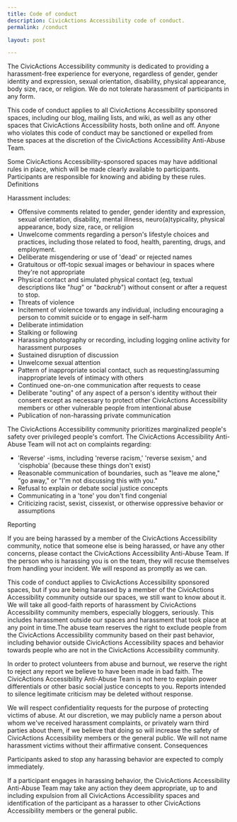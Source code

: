 ```yaml
---
title: Code of conduct
description: CivicActions Accessibility code of conduct.
permalink: /conduct

layout: post

---
```


The CivicActions Accessibility community is dedicated to providing a harassment-free experience for everyone, regardless of gender, gender identity and expression, sexual orientation, disability, physical appearance, body size, race, or religion. We do not tolerate harassment of participants in any form.

This code of conduct applies to all CivicActions Accessibility sponsored spaces, including our blog, mailing lists, and wiki, as well as any other spaces that CivicActions Accessibility hosts, both online and off. Anyone who violates this code of conduct may be sanctioned or expelled from these spaces at the discretion of the CivicActions Accessibility Anti-Abuse Team.

Some CivicActions Accessibility-sponsored spaces may have additional rules in place, which will be made clearly available to participants. Participants are responsible for knowing and abiding by these rules.
Definitions

Harassment includes:

* Offensive comments related to gender, gender identity and expression, sexual orientation, disability, mental illness, neuro(a)typicality, physical appearance, body size, race, or religion
* Unwelcome comments regarding a person's lifestyle choices and practices, including those related to food, health, parenting, drugs, and employment.
* Deliberate misgendering or use of 'dead' or rejected names
* Gratuitous or off-topic sexual images or behaviour  in spaces where they're not appropriate
* Physical contact and simulated physical contact (eg, textual descriptions like "*hug*" or "*backrub*") without consent or after a request to stop.
* Threats of violence
* Incitement of violence towards any individual, including encouraging a person to commit suicide or to engage in self-harm
* Deliberate intimidation
* Stalking or following
* Harassing photography or recording, including logging online activity for harassment purposes
* Sustained disruption of discussion
* Unwelcome sexual attention
* Pattern of inappropriate social contact, such as requesting/assuming inappropriate levels of intimacy with others
* Continued one-on-one communication after requests to cease
* Deliberate "outing" of any aspect of a person's identity without their consent except as necessary to protect other CivicActions Accessibility members or other vulnerable people from intentional abuse
* Publication of non-harassing private communication

The CivicActions Accessibility community prioritizes marginalized people's safety over privileged people's comfort. The CivicActions Accessibility Anti-Abuse Team will not act on complaints regarding:

* 'Reverse' -isms, including 'reverse racism,' 'reverse sexism,' and 'cisphobia' (because these things don't exist)
* Reasonable communication of boundaries, such as "leave me alone," "go away," or "I'm not discussing this with you."
* Refusal to explain or debate social justice concepts
* Communicating in a 'tone' you don't find congenial
* Criticizing racist, sexist, cissexist, or otherwise oppressive behavior or assumptions

Reporting

If you are being harassed by a member of the CivicActions Accessibility community, notice that someone else is being harassed, or have any other concerns, please contact the CivicActions Accessibility Anti-Abuse Team. If the person who is harassing you is on the team, they will recuse themselves from handling your incident. We will respond as promptly as we can.

This code of conduct applies to CivicActions Accessibility sponsored spaces, but if you are being harassed by a member of the CivicActions Accessibility community outside our spaces, we still want to know about it. We will take all good-faith reports of harassment by CivicActions Accessibility community members, especially bloggers, seriously. This includes harassment outside our spaces and harassment that took place at any point in time.The abuse team reserves the right to exclude people from the CivicActions Accessibility community based on their past behavior, including behavior outside CivicActions Accessibility spaces and behavior towards people who are not in the CivicActions Accessibility community.

In order to protect volunteers from abuse and burnout, we reserve the right to reject any report we believe to have been made in bad faith. The CivicActions Accessibility Anti-Abuse Team is not here to explain power differentials or other basic social justice concepts to you. Reports intended to silence legitimate criticism may be deleted without response.

We will respect confidentiality requests for the purpose of protecting victims of abuse. At our discretion, we may publicly name a person about whom we've received harassment complaints, or privately warn third parties about them, if we believe that doing so will increase the safety of CivicActions Accessibility members or the general public. We will not name harassment victims without their affirmative consent.
Consequences

Participants asked to stop any harassing behavior are expected to comply immediately.

If a participant engages in harassing behavior, the CivicActions Accessibility Anti-Abuse Team may take any action they deem appropriate, up to and including expulsion from all CivicActions Accessibility spaces and identification of the participant as a harasser to other CivicActions Accessibility members or the general public.

